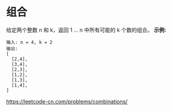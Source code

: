 # 组合
给定两个整数 n 和 k，返回 1 ... n 中所有可能的 k 个数的组合。
**示例:**

```
输入: n = 4, k = 2
输出:
[
  [2,4],
  [3,4],
  [2,3],
  [1,2],
  [1,3],
  [1,4],
]
```

https://leetcode-cn.com/problems/combinations/
